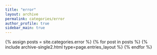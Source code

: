 ```yaml
---
title: "error"
layout: archive
permalink: categories/error
author_profile: true
sidebar_main: true
---
```


{% assign posts = site.categories.error %}
{% for post in posts %} {% include archive-single2.html type=page.entries_layout %} {% endfor %}